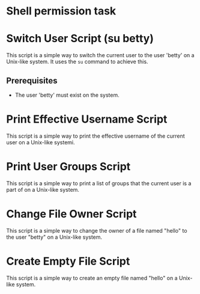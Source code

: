 # Shell permission task

# Switch User Script (su betty)

This script is a simple way to switch the current user to the user 'betty' on a Unix-like system. It uses the `su` command to achieve this.

## Prerequisites

- The user 'betty' must exist on the system.

# Print Effective Username Script

This script is a simple way to print the effective username of the current user on a Unix-like systemi.

# Print User Groups Script

This script is a simple way to print a list of groups that the current user is a part of on a Unix-like system.

# Change File Owner Script

This script is a simple way to change the owner of a file named "hello" to the user "betty" on a Unix-like system.

# Create Empty File Script

This script is a simple way to create an empty file named "hello" on a Unix-like system.

